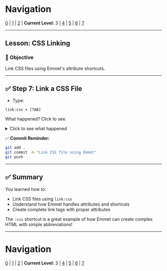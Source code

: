 # Navigation
[0](./emmet-intro-lv0.md) | [1](./emmet-intro-lv1.md) | [2](./emmet-intro-lv2.md) | **Current Level:** 3 | [4](./emmet-intro-lv4.md) | [5](./emmet-intro-lv5.md) | [6](./emmet-intro-lv6.md) | [7](./emmet-intro-lv7.md)

---

## Lesson: CSS Linking

### 🎯 Objective

Link CSS files using Emmet's attribute shortcuts.

---

## ✅ Step 7: Link a CSS File

* Type:

```
link:css + [TAB]
```

What happened? Click to see.

<details>
  <summary>Click to see what happened</summary>
  <div>
    <p>This created a complete CSS link tag `<link rel="stylesheet" href="style.css">`! Emmet automatically added the `rel` attribute and linked to your `style.css` file. The `:css` part tells Emmet to create a stylesheet link specifically.</p>
  </div>
</details>

✅ **Commit Reminder:**

```bash
git add .
git commit -m "Link CSS file using Emmet"
git push
```

---

## ✅ Summary

You learned how to:
* Link CSS files using `link:css`
* Understand how Emmet handles attributes and shortcuts
* Create complete link tags with proper attributes

The `:css` shortcut is a great example of how Emmet can create complex HTML with simple abbreviations!

---

# Navigation
[0](./emmet-intro-lv0.md) | [1](./emmet-intro-lv1.md) | [2](./emmet-intro-lv2.md) | **Current Level:** 3 | [4](./emmet-intro-lv4.md) | [5](./emmet-intro-lv5.md) | [6](./emmet-intro-lv6.md) | [7](./emmet-intro-lv7.md) 